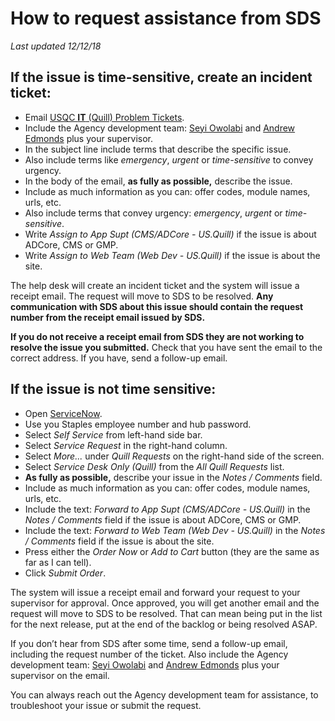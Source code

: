 # How to request assistance from SDS
_Last updated 12/12/18_

## If the issue is time-sensitive, create an incident ticket:
* Email [USQC __IT__ (Quill) Problem Tickets](mailto:USQCITQuillProblemTickets@quill.com).
* Include the Agency development team: [Seyi Owolabi](mailto:seyi.owolabi@quill.com) and [Andrew Edmonds](mailto:andrew.edmonds@quill.com) plus your supervisor.
* In the subject line include terms that describe the specific issue.
* Also include terms like _emergency_, _urgent_ or _time-sensitive_ to convey urgency.
* In the body of the email, __as fully as possible,__ describe the issue. 
* Include as much information as you can: offer codes, module names, urls, etc.
* Also include terms that convey urgency: _emergency_, _urgent_ or _time-sensitive_.
* Write _Assign to App Supt (CMS/ADCore - US.Quill)_ if the issue is about ADCore, CMS or GMP.
* Write _Assign to Web Team (Web Dev - US.Quill)_ if the issue is about the site.

The help desk will create an incident ticket and the system will issue a receipt email. The request will move to SDS to be resolved. __Any communication with SDS about this issue should contain the request number from the receipt email issued by SDS.__

__If you do not receive a receipt email from SDS they are not working to resolve the issue you submitted.__ Check that you have sent the email to the correct address. If you have, send a follow-up email.

## If the issue is not time sensitive:
* Open [ServiceNow](https://staples.service-now.com/).
* Use you Staples employee number and hub password.
* Select _Self Service_ from left-hand side bar.
* Select _Service Request_ in the right-hand column.
* Select _More..._ under _Quill Requests_ on the right-hand side of the screen.
* Select _Service Desk Only (Quill)_ from the _All Quill Requests_ list.
* __As fully as possible,__ describe your issue in the _Notes / Comments_ field.
* Include as much information as you can: offer codes, module names, urls, etc.
* Include the text: _Forward to App Supt (CMS/ADCore - US.Quill)_ in the _Notes / Comments_ field if the issue is about ADCore, CMS or GMP.
* Include the text: _Forward to Web Team (Web Dev - US.Quill)_ in the _Notes / Comments_ field if the issue is about the site.
* Press either the _Order Now_ or _Add to Cart_ button (they are the same as far as I can tell).
* Click _Submit Order_.

The system will issue a receipt email and forward your request to your supervisor for approval. Once approved, you will get another email and the request will move to SDS to be resolved. That can mean being put in the list for the next release, put at the end of the backlog or being resolved ASAP.

If you don’t hear from SDS after some time, send a follow-up email, including the request number of the ticket. Also include the Agency development team: [Seyi Owolabi](mailto:seyi.owolabi@quill.com) and [Andrew Edmonds](mailto:andrew.edmonds@quill.com) plus your supervisor on the email.

You can always reach out the Agency development team for assistance, to troubleshoot your issue or submit the request.
